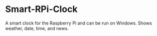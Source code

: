 # Smart-RPi-Clock
A smart clock for the Raspberry Pi and can be run on Windows. Shows weather, date, time, and news.
